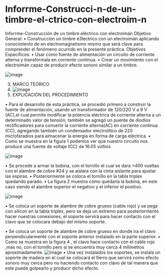 # Inforrme-Construcci-n-de-un-timbre-el-ctrico-con-electroim-n
Inforrme-Construcción de un timbre eléctrico con electroimán
Objetivo General:
•	Construcción  un timbre e3lectrico con un electroimán aplicando conocimiento de en electromagnetismo mismo que será clave para comprender el fenómeno ocurrido en la presente práctica.
Objetivos Específicos:
•	Usar como fuente de alimentación un circuito de corriente alterna y transfórmala en corriente continua.
•	Crear un movimiento con el electroimán capaz de producir efecto sonoro similar a un timbre.

![image](https://user-images.githubusercontent.com/93946423/156944863-8ebab911-9a1f-49a3-9597-0ebaa6b88eeb.png)



3. MARCO TEÓRICO
4. ![image](https://user-images.githubusercontent.com/93946423/156944702-8cb6aa59-6569-4745-bad0-e7b826b4e1f6.png)
4. EXPLICACIÓN DEL PROCEDIMIENTO

•	Para el desarrollo de esta práctica, se procedió primero a construir la fuente de alimentación, usando un transformador de 120/220 V a 9 V (AC),el cual permite modificar la potencia eléctrica de corriente alterna a un determinado valor de tensión, también se agregó un puente de diodios rectificadores para convertir la corriente alterna(AC) en corriente continua (CC), agregando también un condensador electrolítico de 220 microfaradios para almacenar la energía en forma de carga eléctrica.
•	Como se muestra en la figura 1 podemos ver que nuestro circuito nos produce una fuente de voltaje (CC) de 16.05 voltios

![image](https://user-images.githubusercontent.com/93946423/156945665-9484beaa-e7eb-4c57-a78a-a9fcffb14e61.png)

•	Se procede a armar la bobina, con el tornillo el cual se dara >400 vueltas con el alambre de cobre #24 y se aislara con la cinta aislante para ajustar las espiras.
•	Posteriormente se coloca el tornillo en la tabla triplex quedando parado.
•	La figura 2 muestra cómo quedaría la bobina, en este caso siendo el alambre superior el negativo y el inferior el positivo.

![image](https://user-images.githubusercontent.com/93946423/156945677-0828d8c0-0391-4a68-9dcc-06b51853bae5.png)

•	Se coloca un soporte de alambre de cobre grueso (cable rojo)  y se pega con silicon en la tabla triplex, pero se deja un extremo para posteriormente hacer nuestras conexiones, el soporte servirá para hacer contacto con el clavo que se colocara debajo del mismo soporte.

•	Se coloca un soporte de alambre de cobre  grueso en donde ira el clavo perpendicularmente con el soporte anterior instalado en la parte superior.
•	Como se muestra en la figura 4 , el clavo hace contacto con el cable rojo ,mas no, con el tornillo pero si se encuentra muy cerca 4 milímetros aproximadamente. 
![image](https://user-images.githubusercontent.com/93946423/156945706-e26944de-9f5f-4d23-85f5-1a76bf87bdee.png)
•	Una vez instalados los soportes, se instala un soporte de madera en el cual se colocará el fierro que servirá como efecto sonoro muy cerca pero no haciendo contacto con clavo de tal manera que este puede golpearlo y producir dicho efecto. 

